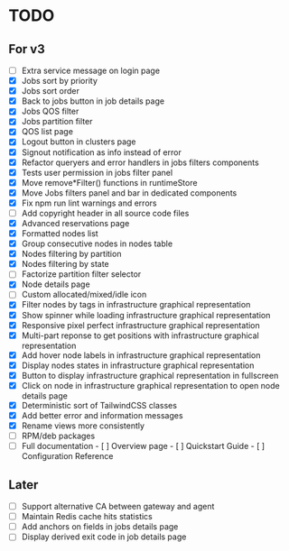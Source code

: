 # TODO

## For v3

- [ ] Extra service message on login page
- [x] Jobs sort by priority
- [x] Jobs sort order
- [x] Back to jobs button in job details page
- [x] Jobs QOS filter
- [x] Jobs partition filter
- [x] QOS list page
- [x] Logout button in clusters page
- [x] Signout notification as info instead of error
- [x] Refactor queryers and error handlers in jobs filters components
- [x] Tests user permission in jobs filter panel
- [x] Move remove*Filter() functions in runtimeStore
- [x] Move Jobs filters panel and bar in dedicated components
- [x] Fix npm run lint warnings and errors
- [ ] Add copyright header in all source code files
- [x] Advanced reservations page
- [x] Formatted nodes list
- [x] Group consecutive nodes in nodes table
- [x] Nodes filtering by partition
- [x] Nodes filtering by state
- [ ] Factorize partition filter selector
- [x] Node details page
- [ ] Custom allocated/mixed/idle icon
- [x] Filter nodes by tags in infrastructure graphical representation
- [x] Show spinner while loading infrastructure graphical representation 
- [x] Responsive pixel perfect infrastructure graphical representation
- [x] Multi-part reponse to get positions with infrastructure graphical
      representation
- [x] Add hover node labels in infrastructure graphical representation
- [x] Display nodes states in infrastructure graphical representation
- [x] Button to display infrastructure graphical representation in fullscreen
- [x] Click on node in infrastructure graphical representation to open node
      details page
- [x] Deterministic sort of TailwindCSS classes
- [x] Add better error and information messages
- [x] Rename views more consistently
- [ ] RPM/deb packages
- [ ] Full documentation
      - [ ] Overview page
      - [ ] Quickstart Guide
      - [ ] Configuration Reference

## Later

- [ ] Support alternative CA between gateway and agent
- [ ] Maintain Redis cache hits statistics
- [ ] Add anchors on fields in jobs details page
- [ ] Display derived exit code in job details page
